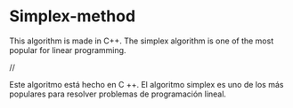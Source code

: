 # Simplex-method
 This algorithm is made in C++.
 The simplex algorithm is one of the most popular for linear programming.

//

Este algoritmo está hecho en C ++. 
El algoritmo simplex es uno de los más populares para resolver problemas de programación lineal.
 
